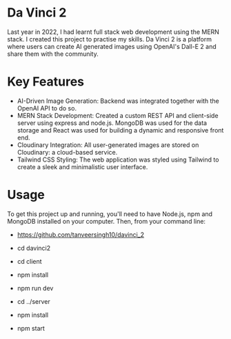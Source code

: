 # Da Vinci 2

Last year in 2022, I had learnt full stack web development using the MERN stack. I created this project to practise my skills. Da Vinci 2 is a platform where users can create AI generated images using OpenAI's Dall-E 2 and share them with the community. 

# Key Features

- AI-Driven Image Generation: Backend was integrated together with the OpenAI API to do so.
- MERN Stack Development: Created a custom REST API and client-side server using express and node.js. MongoDB was used for the data storage and React was used for building a dynamic and responsive front end.
- Cloudinary Integration: All user-generated images are stored on Cloudinary: a cloud-based service.
- Tailwind CSS Styling: The web application was styled using Tailwind to create a sleek and minimalistic user interface.


# Usage

To get this project up and running, you'll need to have Node.js, npm and MongoDB installed on your computer. Then, from your command line:

- https://github.com/tanveersingh10/davinci_2

- cd davinci2

- cd client 
- npm install
- npm run dev

- cd ../server
- npm install
- npm start
